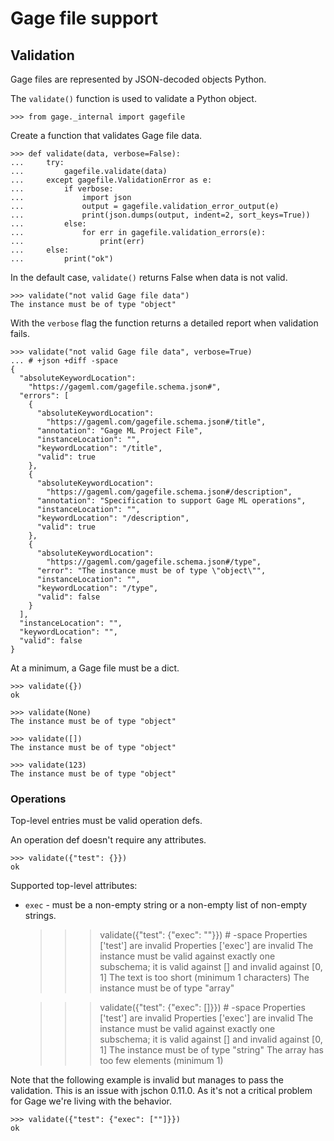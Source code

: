 # Gage file support

## Validation

Gage files are represented by JSON-decoded objects Python.

The `validate()` function is used to validate a Python object.

    >>> from gage._internal import gagefile

Create a function that validates Gage file data.

    >>> def validate(data, verbose=False):
    ...     try:
    ...         gagefile.validate(data)
    ...     except gagefile.ValidationError as e:
    ...         if verbose:
    ...             import json
    ...             output = gagefile.validation_error_output(e)
    ...             print(json.dumps(output, indent=2, sort_keys=True))
    ...         else:
    ...             for err in gagefile.validation_errors(e):
    ...                 print(err)
    ...     else:
    ...         print("ok")

In the default case, `validate()` returns False when data is not valid.

    >>> validate("not valid Gage file data")
    The instance must be of type "object"

With the `verbose` flag the function returns a detailed report when
validation fails.

    >>> validate("not valid Gage file data", verbose=True)
    ... # +json +diff -space
    {
      "absoluteKeywordLocation":
        "https://gageml.com/gagefile.schema.json#",
      "errors": [
        {
          "absoluteKeywordLocation":
            "https://gageml.com/gagefile.schema.json#/title",
          "annotation": "Gage ML Project File",
          "instanceLocation": "",
          "keywordLocation": "/title",
          "valid": true
        },
        {
          "absoluteKeywordLocation":
            "https://gageml.com/gagefile.schema.json#/description",
          "annotation": "Specification to support Gage ML operations",
          "instanceLocation": "",
          "keywordLocation": "/description",
          "valid": true
        },
        {
          "absoluteKeywordLocation":
            "https://gageml.com/gagefile.schema.json#/type",
          "error": "The instance must be of type \"object\"",
          "instanceLocation": "",
          "keywordLocation": "/type",
          "valid": false
        }
      ],
      "instanceLocation": "",
      "keywordLocation": "",
      "valid": false
    }

At a minimum, a Gage file must be a dict.

    >>> validate({})
    ok

    >>> validate(None)
    The instance must be of type "object"

    >>> validate([])
    The instance must be of type "object"

    >>> validate(123)
    The instance must be of type "object"

### Operations

Top-level entries must be valid operation defs.

An operation def doesn't require any attributes.

    >>> validate({"test": {}})
    ok

Supported top-level attributes:

- `exec` - must be a non-empty string or a non-empty list of non-empty
  strings.

    >>> validate({"test": {"exec": ""}})  # -space
    Properties ['test'] are invalid
    Properties ['exec'] are invalid
    The instance must be valid against exactly one subschema;
      it is valid against [] and invalid against [0, 1]
    The text is too short (minimum 1 characters)
    The instance must be of type "array"

    >>> validate({"test": {"exec": []}})  # -space
    Properties ['test'] are invalid
    Properties ['exec'] are invalid
    The instance must be valid against exactly one subschema;
      it is valid against [] and invalid against [0, 1]
    The instance must be of type "string"
    The array has too few elements (minimum 1)

Note that the following example is invalid but manages to pass the
validation. This is an issue with jschon 0.11.0. As it's not a critical
problem for Gage we're living with the behavior.

    >>> validate({"test": {"exec": [""]}})
    ok
